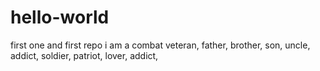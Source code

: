 # hello-world
first one and first repo
i am a combat veteran, father, brother, son, uncle, addict, soldier, patriot, lover, addict, 
